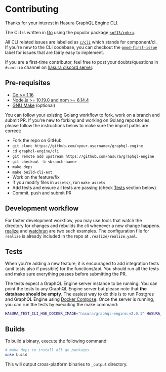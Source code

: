 # Contributing

Thanks for your interest in Hasura GraphQL Engine CLI.

The CLI is written in [Go](https://golang.org/) using the popular
package [`spf13/cobra`](https://github.com/spf13/cobra).

All CLI related issues are labelled as [`c/cli`](https://github.com/hasura/graphql-engine/issues?utf8=%E2%9C%93&q=is%3Aissue+is%3Aopen+label%3Ac%2Fcli+) which stands for 
component/cli. If you're new to the CLI codebase, you can checkout the
[`good-first-issue`](https://github.com/hasura/graphql-engine/issues?q=is%3Aissue+is%3Aopen+label%3Ac%2Fcli+label%3A%22good+first+issue%22) label for issues that
are fairly easy to implement.

If you are a first-time contributor, feel free to post your doubts/questions in `#contrib` channel on [hasura discord server](https://discord.com/invite/hasura).

## Pre-requisites

- [Go >= 1.16](https://golang.org/doc/install)
- [Node.js >= 10.19.0 and npm >= 6.14.4](https://nodejs.org/en/download/)
- [GNU Make](https://www.gnu.org/software/make/) (optional)

You can follow your existing Golang workflow to fork, work on a branch and
submit PR. If you're new to forking and working on Golang repositories, please
follow the instructions below to make sure the import paths are correct:

- Fork the repo on GitHub
- `git clone https://github.com/<your-username>/graphql-engine`
- `cd graphql-engine/cli`
- `git remote add upstream https://github.com/hasura/graphql-engine`
- `git checkout -b <branch-name>`
- `make deps`
- `make build-cli-ext`
- Work on the feature/fix
- If you modify files in `assets/`, run `make assets`
- Add tests and ensure all tests are passing (check [Tests](#tests) section below)
- Commit, push and submit PR

## Development workflow

For faster development workflow, you may use tools that watch the directory for changes and rebuilds the cli whenever a new change happens. [realize](https://github.com/oxequa/realize) and [watchrun](https://github.com/loov/watchrun) are two such examples. The configuration file for `realize` is already included in the repo at `.realize/realize.yaml`.

## Tests

When you're adding a new feature, it is encouraged to add integration tests
(unit tests also if possible) for the functions/api. You should run all the tests
and make sure everything passes before submitting the PR. 

The tests expect a GraphQL Engine server instance to be running. You can point
the tests to any GraphQL Engine server but please note that **the database
should be empty**. The easiest way to do this is to run Postgres and GraphQL
Engine using [Docker
Compose](https://github.com/hasura/graphql-engine/tree/stable/install-manifests).
Once the server is running, you can run the tests by executing the make command:  

```bash
HASURA_TEST_CLI_HGE_DOCKER_IMAGE="hasura/graphql-engine:v2.0.1" HASURA_GRAPHQL_TEST_ENDPOINT=http://localhost:8080 VERSION=dev make test
```

## Builds

To build a binary, execute the following command:

```bash
# make deps to install all go packages
make build
```

This will output cross-platform binaries to `_output` directory.
